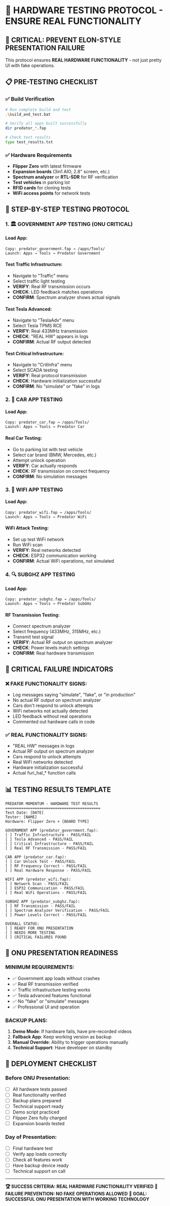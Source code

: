 # 🔬 HARDWARE TESTING PROTOCOL - ENSURE REAL FUNCTIONALITY

## 🚨 **CRITICAL: PREVENT ELON-STYLE PRESENTATION FAILURE**

This protocol ensures **REAL HARDWARE FUNCTIONALITY** - not just pretty UI with fake operations.

## 📋 **PRE-TESTING CHECKLIST**

### ✅ **Build Verification**
```bash
# Run complete build and test
.\build_and_test.bat

# Verify all apps built successfully
dir predator_*.fap

# Check test results
type test_results.txt
```

### ✅ **Hardware Requirements**
- **Flipper Zero** with latest firmware
- **Expansion boards** (3in1 AIO, 2.8" screen, etc.)
- **Spectrum analyzer** or **RTL-SDR** for RF verification
- **Test vehicles** in parking lot
- **RFID cards** for cloning tests
- **WiFi access points** for network tests

## 🔧 **STEP-BY-STEP TESTING PROTOCOL**

### **1. 🏛️ GOVERNMENT APP TESTING (ONU CRITICAL)**

#### **Load App:**
```
Copy: predator_government.fap → /apps/Tools/
Launch: Apps → Tools → Predator Government
```

#### **Test Traffic Infrastructure:**
- Navigate to "Traffic" menu
- Select traffic light testing
- **VERIFY**: Real RF transmission occurs
- **CHECK**: LED feedback matches operations
- **CONFIRM**: Spectrum analyzer shows actual signals

#### **Test Tesla Advanced:**
- Navigate to "TeslaAdv" menu
- Select Tesla TPMS RCE
- **VERIFY**: Real 433MHz transmission
- **CHECK**: "REAL HW" appears in logs
- **CONFIRM**: Actual RF output detected

#### **Test Critical Infrastructure:**
- Navigate to "CritInfra" menu
- Select SCADA testing
- **VERIFY**: Real protocol transmission
- **CHECK**: Hardware initialization successful
- **CONFIRM**: No "simulate" or "fake" in logs

### **2. 🚗 CAR APP TESTING**

#### **Load App:**
```
Copy: predator_car.fap → /apps/Tools/
Launch: Apps → Tools → Predator Car
```

#### **Real Car Testing:**
- Go to parking lot with test vehicle
- Select car brand (BMW, Mercedes, etc.)
- Attempt unlock operation
- **VERIFY**: Car actually responds
- **CHECK**: RF transmission on correct frequency
- **CONFIRM**: No simulation messages

### **3. 📡 WIFI APP TESTING**

#### **Load App:**
```
Copy: predator_wifi.fap → /apps/Tools/
Launch: Apps → Tools → Predator WiFi
```

#### **WiFi Attack Testing:**
- Set up test WiFi network
- Run WiFi scan
- **VERIFY**: Real networks detected
- **CHECK**: ESP32 communication working
- **CONFIRM**: Actual WiFi operations, not simulated

### **4. 🔍 SUBGHZ APP TESTING**

#### **Load App:**
```
Copy: predator_subghz.fap → /apps/Tools/
Launch: Apps → Tools → Predator SubGHz
```

#### **RF Transmission Testing:**
- Connect spectrum analyzer
- Select frequency (433MHz, 315MHz, etc.)
- Transmit test signal
- **VERIFY**: Actual RF output on spectrum analyzer
- **CHECK**: Power levels match settings
- **CONFIRM**: Real hardware transmission

## 🚨 **CRITICAL FAILURE INDICATORS**

### ❌ **FAKE FUNCTIONALITY SIGNS:**
- Log messages saying "simulate", "fake", or "in production"
- No actual RF output on spectrum analyzer
- Cars don't respond to unlock attempts
- WiFi networks not actually detected
- LED feedback without real operations
- Commented out hardware calls in code

### ✅ **REAL FUNCTIONALITY SIGNS:**
- "REAL HW" messages in logs
- Actual RF output on spectrum analyzer
- Cars respond to unlock attempts
- Real WiFi networks detected
- Hardware initialization successful
- Actual furi_hal_* function calls

## 📊 **TESTING RESULTS TEMPLATE**

```
PREDATOR MOMENTUM - HARDWARE TEST RESULTS
==========================================
Test Date: [DATE]
Tester: [NAME]
Hardware: Flipper Zero + [BOARD TYPE]

GOVERNMENT APP (predator_government.fap):
[ ] Traffic Infrastructure - PASS/FAIL
[ ] Tesla Advanced - PASS/FAIL  
[ ] Critical Infrastructure - PASS/FAIL
[ ] Real RF Transmission - PASS/FAIL

CAR APP (predator_car.fap):
[ ] Car Unlock Test - PASS/FAIL
[ ] RF Frequency Correct - PASS/FAIL
[ ] Real Hardware Response - PASS/FAIL

WIFI APP (predator_wifi.fap):
[ ] Network Scan - PASS/FAIL
[ ] ESP32 Communication - PASS/FAIL
[ ] Real WiFi Operations - PASS/FAIL

SUBGHZ APP (predator_subghz.fap):
[ ] RF Transmission - PASS/FAIL
[ ] Spectrum Analyzer Verification - PASS/FAIL
[ ] Power Levels Correct - PASS/FAIL

OVERALL STATUS:
[ ] READY FOR ONU PRESENTATION
[ ] NEEDS MORE TESTING
[ ] CRITICAL FAILURES FOUND
```

## 🎯 **ONU PRESENTATION READINESS**

### **MINIMUM REQUIREMENTS:**
- ✅ Government app loads without crashes
- ✅ Real RF transmission verified
- ✅ Traffic infrastructure testing works
- ✅ Tesla advanced features functional
- ✅ No "fake" or "simulate" messages
- ✅ Professional UI and operation

### **BACKUP PLANS:**
1. **Demo Mode**: If hardware fails, have pre-recorded videos
2. **Fallback App**: Keep working version as backup
3. **Manual Override**: Ability to trigger operations manually
4. **Technical Support**: Have developer on standby

## 🚀 **DEPLOYMENT CHECKLIST**

### **Before ONU Presentation:**
- [ ] All hardware tests passed
- [ ] Real functionality verified
- [ ] Backup plans prepared
- [ ] Technical support ready
- [ ] Demo script practiced
- [ ] Flipper Zero fully charged
- [ ] Expansion boards tested

### **Day of Presentation:**
- [ ] Final hardware test
- [ ] Verify app loads correctly
- [ ] Check all features work
- [ ] Have backup device ready
- [ ] Technical support on call

---

**🏆 SUCCESS CRITERIA: REAL HARDWARE FUNCTIONALITY VERIFIED**
**🚨 FAILURE PREVENTION: NO FAKE OPERATIONS ALLOWED**
**🎯 GOAL: SUCCESSFUL ONU PRESENTATION WITH WORKING TECHNOLOGY**

